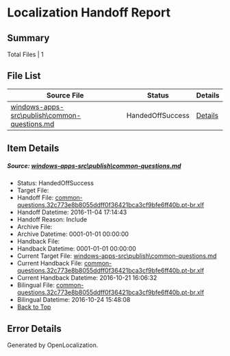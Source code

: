 # <a name='report-top'></a> Localization Handoff Report

## Summary
 Total Files | 1

## File List
 Source File | Status | Details 
 ----------- | ------ | ------- 
 [windows-apps-src\publish\common-questions.md](https://cpubwin.visualstudio.com/windows-uwp/_git/windows-uwp/commit/c777ea89c9278c88aecde58947f8c7219f60c56a?path=windows-apps-src%2Fpublish%2Fcommon-questions.md&_a=contents) | HandedOffSuccess | [Details](#542ef7c54850e1f2d4c635531dca5a318f0e7f915435)

## Item Details
##### <a name='542ef7c54850e1f2d4c635531dca5a318f0e7f915435'></a> Source: [windows-apps-src\publish\common-questions.md](https://cpubwin.visualstudio.com/windows-uwp/_git/windows-uwp/commit/c777ea89c9278c88aecde58947f8c7219f60c56a?path=windows-apps-src%2Fpublish%2Fcommon-questions.md&_a=contents)
* Status: HandedOffSuccess
* Target File: 
* Handoff File: [common-questions.32c773e8b8055ddff0f36421bca3cf9bfe6ff40b.pt-br.xlf](https://cpubwin.visualstudio.com/windows-uwp/_git/WDCLib.handoff/commit/3b5c4d55bc27cde77657657bf89dd2ad081dd2ff?path=ol-handoff%2Fcpubwin%2Fwindows-uwp.pt-br%2Fmaster%2Fcommon-questions.32c773e8b8055ddff0f36421bca3cf9bfe6ff40b.pt-br.xlf&_a=contents)
* Handoff Datetime: 2016-11-04 17:14:43
* Handoff Reason: Include
* Archive File: 
* Archive Datetime: 0001-01-01 00:00:00
* Handback File: 
* Handback Datetime: 0001-01-01 00:00:00
* Current Target File: [windows-apps-src\publish\common-questions.md](https://cpubwin.visualstudio.com/windows-uwp/_git/windows-uwp.pt-br/commit/3dd81a5f0104a6d0309a18f3f936e65f369d2dc5?path=windows-apps-src%2Fpublish%2Fcommon-questions.md&_a=contents)
* Current Handback File: [common-questions.32c773e8b8055ddff0f36421bca3cf9bfe6ff40b.pt-br.xlf](https://cpubwin.visualstudio.com/windows-uwp/_git/WDCLib.handback/commit/9c7d16b855d2ba637939395bb4d8f4831e154c6c?path=ol-handback%2FMicrosoft%2Fwindows-apps.pt-br%2Fmaster%2Fcommon-questions.32c773e8b8055ddff0f36421bca3cf9bfe6ff40b.pt-br.xlf&_a=contents)
* Current Handback Datetime: 2016-10-21 16:06:32
* Bilingual File: [common-questions.32c773e8b8055ddff0f36421bca3cf9bfe6ff40b.pt-br.xlf](https://cpubwin.visualstudio.com/windows-uwp/_git/WDCLib.handback/commit/9c7d16b855d2ba637939395bb4d8f4831e154c6c?path=ol-handback%2FMicrosoft%2Fwindows-apps.pt-br%2Fmaster%2Fcommon-questions.32c773e8b8055ddff0f36421bca3cf9bfe6ff40b.pt-br.xlf&_a=contents)
* Bilingual Datetime: 2016-10-24 15:48:08
* [Back to Top](#report-top)


## Error Details

Generated by OpenLocalization.

